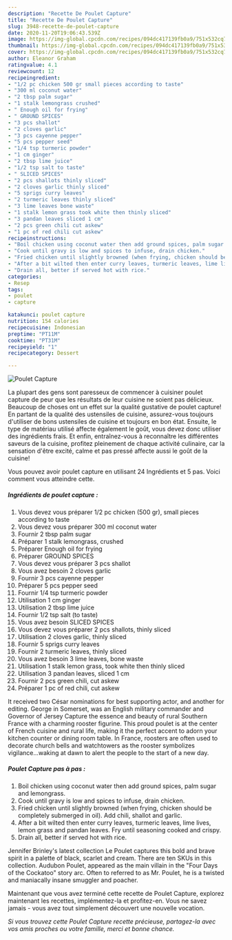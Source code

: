 ```yaml
---
description: "Recette De Poulet Capture"
title: "Recette De Poulet Capture"
slug: 3948-recette-de-poulet-capture
date: 2020-11-20T19:06:43.539Z
image: https://img-global.cpcdn.com/recipes/094dc417139fb0a9/751x532cq70/poulet-capture-photo-principale-de-la-recette.jpg
thumbnail: https://img-global.cpcdn.com/recipes/094dc417139fb0a9/751x532cq70/poulet-capture-photo-principale-de-la-recette.jpg
cover: https://img-global.cpcdn.com/recipes/094dc417139fb0a9/751x532cq70/poulet-capture-photo-principale-de-la-recette.jpg
author: Eleanor Graham
ratingvalue: 4.1
reviewcount: 12
recipeingredient:
- "1/2 pc chicken 500 gr small pieces according to taste"
- "300 ml coconut water"
- "2 tbsp palm sugar"
- "1 stalk lemongrass crushed"
- " Enough oil for frying"
- " GROUND SPICES"
- "3 pcs shallot"
- "2 cloves garlic"
- "3 pcs cayenne pepper"
- "5 pcs pepper seed"
- "1/4 tsp turmeric powder"
- "1 cm ginger"
- "2 tbsp lime juice"
- "1/2 tsp salt to taste"
- " SLICED SPICES"
- "2 pcs shallots thinly sliced"
- "2 cloves garlic thinly sliced"
- "5 sprigs curry leaves"
- "2 turmeric leaves thinly sliced"
- "3 lime leaves bone waste"
- "1 stalk lemon grass took white then thinly sliced"
- "3 pandan leaves sliced 1 cm"
- "2 pcs green chili cut askew"
- "1 pc of red chili cut askew"
recipeinstructions:
- "Boil chicken using coconut water then add ground spices, palm sugar and lemongrass."
- "Cook until gravy is low and spices to infuse, drain chicken."
- "Fried chicken until slightly browned (when frying, chicken should be completely submerged in oil). Add chili, shallot and garlic."
- "After a bit wilted then enter curry leaves, turmeric leaves, lime lives, lemon grass and pandan leaves. Fry until seasoning cooked and crispy."
- "Drain all, better if served hot with rice."
categories:
- Resep
tags:
- poulet
- capture

katakunci: poulet capture 
nutrition: 154 calories
recipecuisine: Indonesian
preptime: "PT11M"
cooktime: "PT31M"
recipeyield: "1"
recipecategory: Dessert

---
```



![Poulet Capture](https://img-global.cpcdn.com/recipes/094dc417139fb0a9/751x532cq70/poulet-capture-photo-principale-de-la-recette.jpg)

La plupart des gens sont paresseux de commencer à cuisiner poulet capture de peur que les résultats de leur cuisine ne soient pas délicieux. Beaucoup de choses ont un effet sur la qualité gustative de poulet capture! En partant de la qualité des ustensiles de cuisine, assurez-vous toujours d'utiliser de bons ustensiles de cuisine et toujours en bon état. Ensuite, le type de matériau utilisé affecte également le goût, vous devez donc utiliser des ingrédients frais. Et enfin, entraînez-vous à reconnaître les différentes saveurs de la cuisine, profitez pleinement de chaque activité culinaire, car la sensation d'être excité, calme et pas pressé affecte aussi le goût de la cuisine!

<!--inarticleads1-->

Vous pouvez avoir poulet capture en utilisant 24 Ingrédients et 5 pas. Voici comment vous atteindre cette.

##### Ingrédients de poulet capture :

1. Vous devez vous préparer 1/2 pc chicken (500 gr), small pieces according to taste
1. Vous devez vous préparer 300 ml coconut water
1. Fournir 2 tbsp palm sugar
1. Préparer 1 stalk lemongrass, crushed
1. Préparer  Enough oil for frying
1. Préparer  GROUND SPICES
1. Vous devez vous préparer 3 pcs shallot
1. Vous avez besoin 2 cloves garlic
1. Fournir 3 pcs cayenne pepper
1. Préparer 5 pcs pepper seed
1. Fournir 1/4 tsp turmeric powder
1. Utilisation 1 cm ginger
1. Utilisation 2 tbsp lime juice
1. Fournir 1/2 tsp salt (to taste)
1. Vous avez besoin  SLICED SPICES
1. Vous devez vous préparer 2 pcs shallots, thinly sliced
1. Utilisation 2 cloves garlic, thinly sliced
1. Fournir 5 sprigs curry leaves
1. Fournir 2 turmeric leaves, thinly sliced
1. Vous avez besoin 3 lime leaves, bone waste
1. Utilisation 1 stalk lemon grass, took white then thinly sliced
1. Utilisation 3 pandan leaves, sliced 1 cm
1. Fournir 2 pcs green chili, cut askew
1. Préparer 1 pc of red chili, cut askew


It received two César nominations for best supporting actor, and another for editing. George in Somerset, was an English military commander and Governor of Jersey Capture the essence and beauty of rural Southern France with a charming rooster figurine. This proud poulet is at the center of French cuisine and rural life, making it the perfect accent to adorn your kitchen counter or dining room table. In France, roosters are often used to decorate church bells and watchtowers as the rooster symbolizes vigilance…waking at dawn to alert the people to the start of a new day. 

<!--inarticleads2-->

##### Poulet Capture pas à pas :

1. Boil chicken using coconut water then add ground spices, palm sugar and lemongrass.
1. Cook until gravy is low and spices to infuse, drain chicken.
1. Fried chicken until slightly browned (when frying, chicken should be completely submerged in oil). Add chili, shallot and garlic.
1. After a bit wilted then enter curry leaves, turmeric leaves, lime lives, lemon grass and pandan leaves. Fry until seasoning cooked and crispy.
1. Drain all, better if served hot with rice.


Jennifer Brinley&#39;s latest collection Le Poulet captures this bold and brave spirit in a palette of black, scarlet and cream. There are ten SKUs in this collection. Audubon Poulet, appeared as the main villain in the &#34;Four Days of the Cockatoo&#34; story arc. Often to referred to as Mr. Poulet, he is a twisted and maniacally insane smuggler and poacher. 

<!--inarticleads1-->

<p>
Maintenant que vous avez terminé cette recette de Poulet Capture, explorez maintenant les recettes, implémentez-la et profitez-en. Vous ne savez jamais - vous avez tout simplement découvert une nouvelle vocation.
</p>

<p>
<i>Si vous trouvez cette Poulet Capture recette précieuse, partagez-la avec vos amis proches ou votre famille, merci et bonne chance.</i>
</p>
